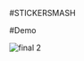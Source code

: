 #STICKERSMASH

#Demo

![final 2](https://github.com/DiegoHrz/StickerSmash/assets/128105062/889d6b3b-6a03-4fa9-9d29-74e2c6dee6ee)
